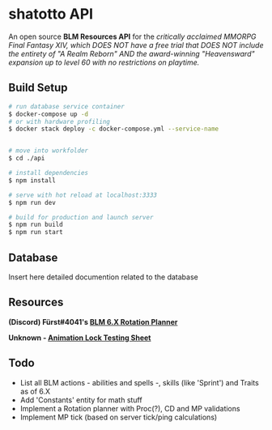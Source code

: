 # shatotto API

An open source **BLM Resources API** for the _critically acclaimed MMORPG Final Fantasy XIV, which DOES NOT have a free trial that DOES NOT include the entirety of "A Realm Reborn" AND the award-winning "Heavensward" expansion up to level 60 with no restrictions on playtime._

## Build Setup

```bash
# run database service container
$ docker-compose up -d
# or with hardware profiling
$ docker stack deploy -c docker-compose.yml --service-name


# move into workfolder
$ cd ./api

# install dependencies
$ npm install

# serve with hot reload at localhost:3333
$ npm run dev

# build for production and launch server
$ npm run build
$ npm run start
```

## Database

Insert here detailed documention related to the database

## Resources

**(Discord) Fürst#4041's [BLM 6.X Rotation Planner](https://docs.google.com/spreadsheets/d/1qbOY5WSfgzoCyHyzTJMJCl_7q6yfm3TErjs-8GyrAZ0/edit)**

**Unknown - [Animation Lock Testing Sheet](https://docs.google.com/spreadsheets/d/1a_losYixVC6clbw4ZUR5EqKt6t14gpUKlKxJNQF-UG0/edit#gid=0)**

## Todo

- List all BLM actions  - abilities and spells -, skills (like 'Sprint') and Traits as of 6.X
- Add 'Constants' entity for math stuff
- Implement a Rotation planner with Proc(?), CD and MP validations
- Implement MP tick (based on server tick/ping calculations)
